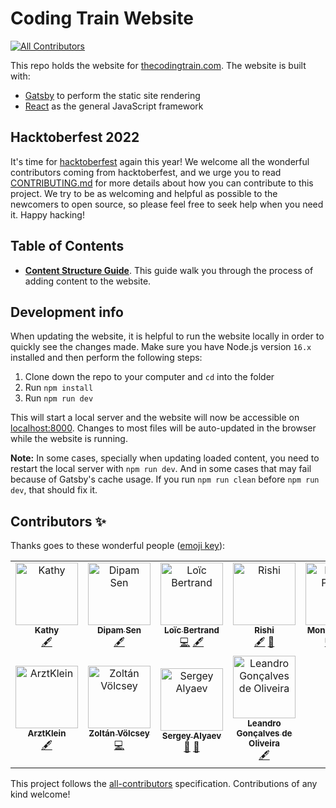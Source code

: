 # Coding Train Website
<!-- ALL-CONTRIBUTORS-BADGE:START - Do not remove or modify this section -->
[![All Contributors](https://img.shields.io/badge/all_contributors-11-orange.svg?style=flat-square)](#contributors-)
<!-- ALL-CONTRIBUTORS-BADGE:END -->

This repo holds the website for [thecodingtrain.com](https://thecodingtrain.com/). The website is built with:

- [Gatsby](https://www.gatsbyjs.com/) to perform the static site rendering
- [React](https://reactjs.org/) as the general JavaScript framework

## Hacktoberfest 2022
It's time for [hacktoberfest](https://hacktoberfest.com/) again this year! We welcome all the wonderful contributors coming from hacktoberfest, and we urge you to read [CONTRIBUTING.md](https://github.com/CodingTrain/thecodingtrain.com/blob/main/CONTRIBUTING.md) for more details about how you can contribute to this project. We try to be as welcoming and helpful as possible to the newcomers to open source, so please feel free to seek help when you need it. Happy hacking!

## Table of Contents

- **[Content Structure Guide](/content/pages/guides/content-structure-guide.md)**. This guide walk you through the process of adding content to the website.

## Development info

When updating the website, it is helpful to run the website locally in order to quickly see the changes made. Make sure you have Node.js version `16.x` installed and then perform the following steps:

1. Clone down the repo to your computer and `cd` into the folder
2. Run `npm install`
3. Run `npm run dev`

This will start a local server and the website will now be accessible on [localhost:8000](http://localhost:8000). Changes to most files will be auto-updated in the browser while the website is running.

**Note:** In some cases, specially when updating loaded content, you need to restart the local server with `npm run dev`.
And in some cases that may fail because of Gatsby's cache usage. If you run `npm run clean` before `npm run dev`, that should fix it.

## Contributors ✨

Thanks goes to these wonderful people ([emoji key](https://allcontributors.org/docs/en/emoji-key)):

<!-- ALL-CONTRIBUTORS-LIST:START - Do not remove or modify this section -->
<!-- prettier-ignore-start -->
<!-- markdownlint-disable -->
<table>
  <tbody>
    <tr>
      <td align="center"><a href="https://github.com/kfahn22"><img src="https://avatars.githubusercontent.com/u/65121394?v=4?s=100" width="100px;" alt="Kathy"/><br /><sub><b>Kathy</b></sub></a><br /><a href="#content-kfahn22" title="Content">🖋</a></td>
      <td align="center"><a href="https://github.com/dipamsen"><img src="https://avatars.githubusercontent.com/u/59444569?v=4?s=100" width="100px;" alt="Dipam Sen"/><br /><sub><b>Dipam Sen</b></sub></a><br /><a href="#content-dipamsen" title="Content">🖋</a></td>
      <td align="center"><a href="https://github.com/lobertrand"><img src="https://avatars.githubusercontent.com/u/37326143?v=4?s=100" width="100px;" alt="Loïc Bertrand"/><br /><sub><b>Loïc Bertrand</b></sub></a><br /><a href="https://github.com/CodingTrain/thecodingtrain.com/commits?author=lobertrand" title="Code">💻</a> <a href="#content-lobertrand" title="Content">🖋</a></td>
      <td align="center"><a href="https://denisovichdev.github.io/link-tree"><img src="https://avatars.githubusercontent.com/u/66998096?v=4?s=100" width="100px;" alt="Rishi"/><br /><sub><b>Rishi</b></sub></a><br /><a href="#content-DenisovichDev" title="Content">🖋</a> <a href="#ideas-DenisovichDev" title="Ideas, Planning, & Feedback">🤔</a></td>
      <td align="center"><a href="https://aboutmonica.com"><img src="https://avatars.githubusercontent.com/u/6998954?v=4?s=100" width="100px;" alt="Monica Powell"/><br /><sub><b>Monica Powell</b></sub></a><br /><a href="https://github.com/CodingTrain/thecodingtrain.com/commits?author=M0nica" title="Code">💻</a> <a href="#content-M0nica" title="Content">🖋</a></td>
      <td align="center"><a href="https://github.com/btb331"><img src="https://avatars.githubusercontent.com/u/36310755?v=4?s=100" width="100px;" alt="btb331"/><br /><sub><b>btb331</b></sub></a><br /><a href="#projectManagement-btb331" title="Project Management">📆</a></td>
      <td align="center"><a href="https://github.com/pgriffin17"><img src="https://avatars.githubusercontent.com/u/31374077?v=4?s=100" width="100px;" alt="pgriffin17"/><br /><sub><b>pgriffin17</b></sub></a><br /><a href="#content-pgriffin17" title="Content">🖋</a></td>
    </tr>
    <tr>
      <td align="center"><a href="https://github.com/ArztKlein"><img src="https://avatars.githubusercontent.com/u/52363453?v=4?s=100" width="100px;" alt="ArztKlein"/><br /><sub><b>ArztKlein</b></sub></a><br /><a href="#content-ArztKlein" title="Content">🖋</a></td>
      <td align="center"><a href="https://zoltanvolcsey.onrender.com"><img src="https://avatars.githubusercontent.com/u/41576384?v=4?s=100" width="100px;" alt="Zoltán Völcsey"/><br /><sub><b>Zoltán Völcsey</b></sub></a><br /><a href="https://github.com/CodingTrain/thecodingtrain.com/commits?author=zvolcsey" title="Code">💻</a></td>
      <td align="center"><a href="https://github.com/alin256"><img src="https://avatars.githubusercontent.com/u/7563037?v=4?s=100" width="100px;" alt="Sergey Alyaev"/><br /><sub><b>Sergey Alyaev</b></sub></a><br /><a href="#ideas-alin256" title="Ideas, Planning, & Feedback">🤔</a> <a href="https://github.com/CodingTrain/thecodingtrain.com/commits?author=alin256" title="Documentation">📖</a></td>
      <td align="center"><a href="https://github.com/olegon"><img src="https://avatars.githubusercontent.com/u/434364?v=4?s=100" width="100px;" alt="Leandro Gonçalves de Oliveira"/><br /><sub><b>Leandro Gonçalves de Oliveira</b></sub></a><br /><a href="#content-olegon" title="Content">🖋</a></td>
    </tr>
  </tbody>
  <tfoot>
    
  </tfoot>
</table>

<!-- markdownlint-restore -->
<!-- prettier-ignore-end -->

<!-- ALL-CONTRIBUTORS-LIST:END -->

This project follows the [all-contributors](https://github.com/all-contributors/all-contributors) specification. Contributions of any kind welcome!
